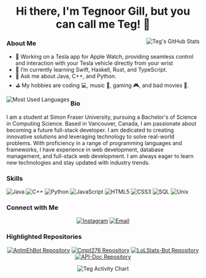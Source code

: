 <h1 align="center">Hi there, I'm Tegnoor Gill, but you can call me Teg! 👋</h1>

<p align="center">
  <img align="right" src="https://github-readme-stats.vercel.app/api?username=Tegnoorg&show_icons=true&theme=tokyonight&rank_icon=github" alt="Teg's GitHub Stats" />
</p>
<h3>About Me</h3>
<ul align="left">
  <li>🚀 Working on a Tesla app for Apple Watch, providing seamless control and interaction with your Tesla vehicle directly from your wrist</li>
  <li>🌱 I’m currently learning Swift, Haskell, Rust, and TypeScript.</li>
  <li>💬 Ask me about Java, C++, and Python.</li>
  <li>⛳ My hobbies are coding 💻, music 🎵, gaming 🎮, and bad movies 🍿.</li>
</ul>


<p align="center">
  <img align="left" src="https://github-readme-stats.vercel.app/api/top-langs?username=Tegnoorg&show_icons=true&theme=tokyonight&locale=en&layout=donut" alt="Most Used Languages">
</p>

<h3>Bio</h3>
<p>
  I am a student at Simon Fraser University, pursuing a Bachelor's of Science in Computing Science. Based in Vancouver, Canada, I am passionate about becoming a future full-stack developer. I am dedicated to creating innovative solutions and leveraging technology to solve real-world problems. With proficiency in a range of programming languages and frameworks, I have experience in web development, database management, and full-stack web development. I am always eager to learn new technologies and stay updated with industry trends.
</p>


<h3>Skills</h3>
<p>
  <img src="https://img.shields.io/badge/Java-%E2%98%95%EF%B8%8F-blue" alt="Java">
  <img src="https://img.shields.io/badge/C%2B%2B-%E2%9D%A4%EF%B8%8F-blue" alt="C++">
  <img src="https://img.shields.io/badge/Python-%F0%9F%90%8D-blue" alt="Python">
  <img src="https://img.shields.io/badge/JavaScript-%E2%9C%A8-blue" alt="JavaScript">
  <img src="https://img.shields.io/badge/HTML5-%F0%9F%8C%90-blue" alt="HTML5">
  <img src="https://img.shields.io/badge/CSS3-%F0%9F%8C%88-blue" alt="CSS3">
  <img src="https://img.shields.io/badge/SQL-%F0%9F%93%81-blue" alt="SQL">
  <img src="https://img.shields.io/badge/Unix-%F0%9F%96%A5-blue" alt="Unix">
</p>

<h3>Connect with Me</h3>
<p align="center">
  <a href="https://www.instagram.com/tegnoorgill/"><img src="https://img.shields.io/badge/Instagram-%40tegnoorgill-%23E4405F?style=flat&logo=instagram&logoColor=white" alt="Instagram"></a>
  <a href="mailto:tegnoor.gill@gmail.com"><img src="https://img.shields.io/badge/Email-tegnoor.gill%40gmail.com-%23D14836?style=flat&logo=gmail&logoColor=white" alt="Email"></a>
</p>

<h3>Highlighted Repositories</h3>
<p align="center">
  <a href="https://github.com/Tegnoorg/AnImEhBot"><img src="https://github-readme-stats.vercel.app/api/pin/?username=Tegnoorg&repo=AnImEhBot&theme=tokyonight" alt="AnImEhBot Repository"></a>
  <a href="https://github.com/thundershock888/Cmpt276"><img src="https://github-readme-stats.vercel.app/api/pin/?username=thundershock888&repo=Cmpt276&theme=tokyonight" alt="Cmpt276 Repository"></a>
  <a href="https://github.com/Tegnoorg/LoLStats-Bot"><img src="https://github-readme-stats.vercel.app/api/pin/?username=Tegnoorg&repo=LoLStats-Bot&theme=tokyonight" alt="LoLStats-Bot Repository"></a>
  <a href="https://github.com/Tegnoorg/API-Doc"><img src="https://github-readme-stats.vercel.app/api/pin/?username=Tegnoorg&repo=API-Doc&theme=tokyonight" alt="API-Doc Repository"></a>
</p>

<p align="center">
  <img src="https://github-profile-summary-cards.vercel.app/api/cards/profile-details?username=Tegnoorg&theme=tokyonight&locale=en&show_icons=true" alt="Teg Activity Chart">
</p>
